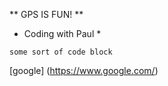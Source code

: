 ** GPS IS FUN! **
* Coding with Paul *


``` some sort of code block ```


[google]
(https://www.google.com/)